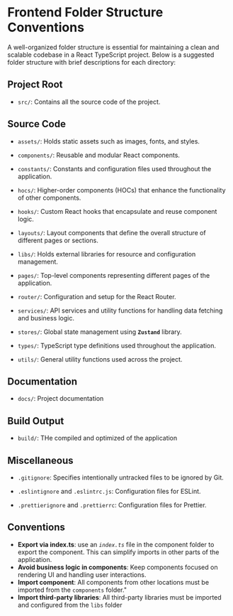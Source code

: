 # Frontend Folder Structure Conventions

A well-organized folder structure is essential for maintaining a clean and scalable codebase in a React TypeScript project. Below is a suggested folder structure with brief descriptions for each directory:

## Project Root

- `src/`: Contains all the source code of the project.

## Source Code

- `assets/`: Holds static assets such as images, fonts, and styles.

- `components/`: Reusable and modular React components.
- `constants/`: Constants and configuration files used throughout the application.

- `hocs/`: Higher-order components (HOCs) that enhance the functionality of other components.

- `hooks/`: Custom React hooks that encapsulate and reuse component logic.

- `layouts/`: Layout components that define the overall structure of different pages or sections.

- `libs/`: Holds external libraries for resource and configuration management.

- `pages/`: Top-level components representing different pages of the application.

- `router/`: Configuration and setup for the React Router.

- `services/`: API services and utility functions for handling data fetching and business logic.

- `stores/`: Global state management using **`Zustand`** library.

- `types/`: TypeScript type definitions used throughout the application.

- `utils/`: General utility functions used across the project.

## Documentation

- `docs/`: Project documentation

## Build Output

- `build/`: THe compiled and optimized of the application

## Miscellaneous

- `.gitignore`: Specifies intentionally untracked files to be ignored by Git.

- `.eslintignore` and `.eslintrc.js`: Configuration files for ESLint.

- `.prettierignore` and `.prettierrc`: Configuration files for Prettier.

## Conventions

- **Export via index.ts**: use an _`index.ts`_ file in the component folder to export the component. This can simplify imports in other parts of the application.
- **Avoid business logic in components**: Keep components focused on rendering UI and handling user interactions.
- **Import component**: All components from other locations must be imported from the `components` folder."
- **Import third-party libraries**: All third-party libraries must be imported and configured from the `libs` folder
